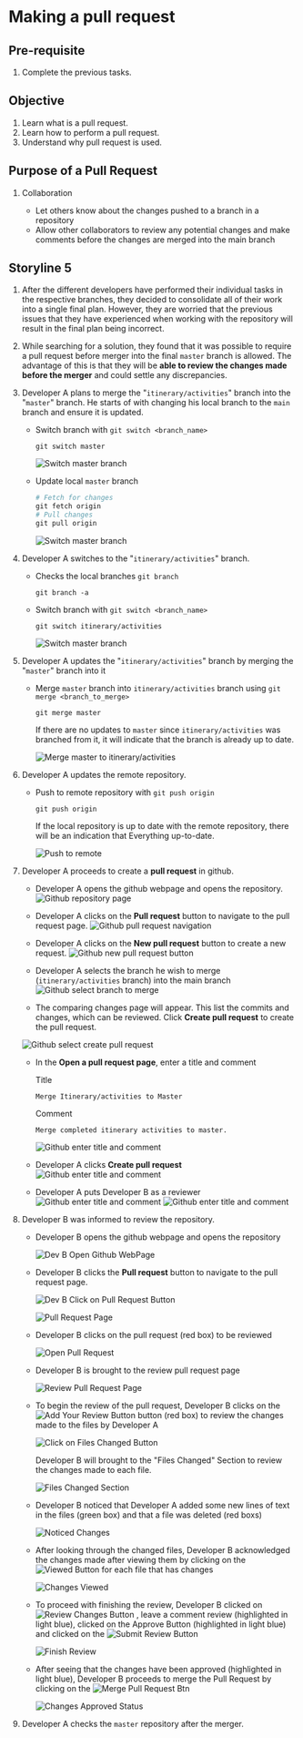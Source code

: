 # Making a pull request

## Pre-requisite
1. Complete the previous tasks.

## Objective
1. Learn what is a pull request.
2. Learn how to perform a pull request.
3. Understand why pull request is used.

## Purpose of a Pull Request
1. Collaboration

    - Let others know about the changes pushed to a branch in a repository
    - Allow other collaborators to review any potential changes and make comments before the changes are merged into the main branch

## Storyline 5
1. After the different developers have performed their individual tasks in the respective branches, they decided to consolidate all of their work into a single final plan. However, they are worried that the previous issues that they have experienced when working with the repository will result in the final plan being incorrect. 

2. While searching for a solution, they found that it was possible to require a pull request before merger into the final `master` branch is allowed. The advantage of this is that they will be **able to review the changes made before the merger** and could settle any discrepancies.

3. Developer A plans to merge the "`itinerary/activities`" branch into the "`master`" branch. He starts of with changing his local branch to the `main` branch and ensure it is updated.

    - Switch branch with `git switch <branch_name>`

        ```
        git switch master
        ```

        ![Switch master branch](../images/4_5/4_5_git_switch_itinerary_to_master.png)

    - Update local `master` branch

        ```ps1
        # Fetch for changes
        git fetch origin
        # Pull changes
        git pull origin
        ```

        ![Switch master branch](../images/4_5/4_5_git_pull_devA_master.png)

4. Developer A switches to the "`itinerary/activities`" branch.

    - Checks the local branches `git branch`
        ```
        git branch -a
        ```
    - Switch branch with `git switch <branch_name>`
         ```
        git switch itinerary/activities
        ```

        ![Switch master branch](../images/4_5/4_5_git_switch_master_to_itinerary.png)

5. Developer A updates the "`itinerary/activities`" branch by merging the "`master`" branch into it

    - Merge `master` branch into `itinerary/activities` branch using `git merge <branch_to_merge>`

        ```
        git merge master
        ```

        If there are no updates to `master` since `itinerary/activities` was branched from it, it will indicate that the branch is already up to date.

        ![Merge master to itinerary/activities](../images/4_5/4_5_git_merge_master_to_itinerary.png)

6. Developer A updates the remote repository. 
    
    - Push to remote repository with `git push origin`

        ```
        git push origin
        ```

        If the local repository is up to date with the remote repository, there will be an indication that Everything up-to-date.

        ![Push to remote](../images/4_5/4_5_git_push_devA_itinerary.png)

7. Developer A proceeds to create a **pull request** in github.

    - Developer A opens the github webpage and opens the repository.
    ![Github repository page](../images/4_5/4_5_github_repository_page.png)

    - Developer A clicks on the **Pull request** button to navigate to the pull request page.
    ![Github pull request navigation](../images/4_5/4_5_github_repository_page_pull_req_btn.png)

    - Developer A clicks on the **New pull request** button to create a new request.
    ![Github new pull request button](../images/4_5/4_5_github_pull_request_page_new_req_btn.png)

    - Developer A selects the branch he wish to merge (`itinerary/activities` branch) into the main branch  
    ![Github select branch to merge](../images/4_5/4_5_github_pull_request_page_select_branch_to_merge.png)
    
    - The comparing changes page will appear. This list the commits and changes, which can be reviewed. Click **Create pull request** to create the pull request.
    
    ![Github select create pull request](../images/4_5/4_5_github_pull_request_comparing_changes.png)

    - In the **Open a pull request page**, enter a title and comment
        
        Title
        ```
        Merge Itinerary/activities to Master
        ```

        Comment
        ```
        Merge completed itinerary activities to master.
        ```
        ![Github enter title and comment](../images/4_5/4_5_github_open_pull_request_title_comment.png)

    - Developer A clicks **Create pull request**
    ![Github enter title and comment](../images/4_5/4_5_github_open_pull_create_btn.png)

    - Developer A puts Developer B as a reviewer
    ![Github enter title and comment](../images/4_5/4_5_github_select_reviewer.png)
    ![Github enter title and comment](../images/4_5/4_5_github_reviewer_selected.png)


8. Developer B was informed to review the repository.

    - Developer B opens the github webpage and opens the repository

        ![Dev B Open Github WebPage](../images/4_5/4_5_Dev_B_Open_Github_WebPage.png)

    - Developer B clicks the **Pull request** button to navigate to the pull request page.

        ![Dev B Click on Pull Request Button](../images/4_5/4_5_Dev_B_Click_Pull_Request_Btn.png)

        ![Pull Request Page](../images/4_5/4_5_Pull_Request_Page.png)

    - Developer B clicks on the pull request (red box) to be reviewed

        ![Open Pull Request](../images/4_5/4_5_Open_Pull_Request.png)

    - Developer B is brought to the review pull request page

        ![Review Pull Request Page](../images/4_5/4_5_review_pull_request_page.gif)

    - To begin the review of the pull request, Developer B clicks on the ![Add Your Review Button](../images/4_5/4_add_review_btn.png) button (red box) to review the changes made to the files by Developer A
        
        ![Click on Files Changed Button](../images/4_5/4_5_click_add_review_btn.png)

        Developer B will brought to the "Files Changed" Section to review the changes made to each file.

        ![Files Changed Section](../images/4_5/4_5_files_changed_section.png)

    - Developer B noticed that Developer A added some new lines of text in the files (green box) and that a file was deleted (red boxs)

        ![Noticed Changes](../images/4_5/4_5_files_changed_add_new_lines.png)

    - After looking through the changed files, Developer B acknowledged the changes made after viewing them by clicking on the ![Viewed Button](../images/4_5/4_5_viewed_btn.png) for each file that has changes

        ![Changes Viewed](../images/4_5/4_5_changes_viewed.png)

    - To proceed with finishing the review, Developer B clicked on  ![Review Changes Button](../images/4_5/4_5_Review_Changes_Btn.png) , leave a comment review (highlighted in light blue), clicked on the Approve Button (highlighted in light blue) and clicked on the  ![Submit Review Button](../images/4_5/4_5_Submit_Review.png)

        ![Finish Review](../images/4_5/4_5_finished_review.png)
        
    - After seeing that the changes have been approved (highlighted in light blue), Developer B proceeds to merge the Pull Request by clicking on the ![Merge Pull Request Btn](../images/4_5/4_5_merge_pull_request_btn.png)

        ![Changes Approved Status](../images/4_5/4_5_changes_approved.png)

10. Developer A checks the `master` repository after the merger.

